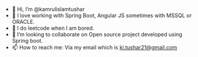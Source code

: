 - 👋 Hi, I’m @kamrulislamtushar
- 👀 I love working with Spring Boot, Angular JS sometimes with MSSQL or ORACLE.
- 🌱 I do leetcode when I am bored.
- 💞️ I’m looking to collaborate on Open source project developed using Spring boot.
- 📫 How to reach me: Via my email which is ki.tushar21@gmail.com

<!---
kamrulislamtushar/kamrulislamtushar is a ✨ special ✨ repository because its `README.md` (this file) appears on your GitHub profile.
You can click the Preview link to take a look at your changes.
--->
